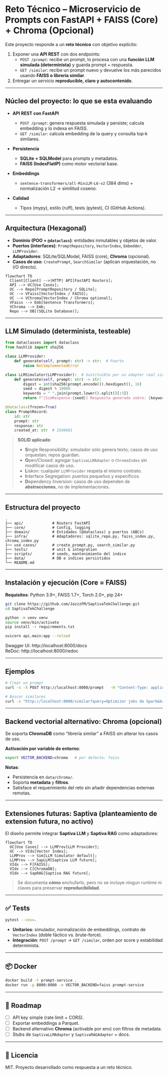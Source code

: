 # Reto Técnico – Microservicio de Prompts con FastAPI + FAISS (Core) + Chroma (Opcional)

Este proyecto responde a un **reto técnico** con objetivo explícito:

1. Exponer una **API REST** con dos endpoints:
   - `POST /prompt`: recibe un prompt, lo procesa con una **función LLM simulada (determinista)** y guarda prompt + respuesta.
   - `GET /similar`: recibe un prompt nuevo y devuelve los más parecidos usando **FAISS o librería similar**.
2. Entregar un servicio **reproducible, claro y autocontenido**.

---

## Núcleo del proyecto: lo que se esta evaluando

- **API REST con FastAPI**
  - `POST /prompt`: genera respuesta simulada y persiste; calcula embedding y lo indexa en FAISS.
  - `GET /similar`: calcula embedding de la query y consulta top‑k similares.

- **Persistencia**
  - **SQLite + SQLModel** para prompts y metadatos.
  - **FAISS (IndexFlatIP)** como motor vectorial base.

- **Embeddings**
  - `sentence-transformers/all-MiniLM-L6-v2` (384 dims) + normalización L2 → similitud coseno.

- **Calidad**
  - Tipos (mypy), estilo (ruff), tests (pytest), CI (GitHub Actions).

---

##  Arquitectura (Hexagonal)

- **Dominio (POO + `@dataclass`)**: entidades inmutables y objetos de valor.
- **Puertos (interfaces)**: `PromptRepository`, `VectorIndex`, `Embedder`, `LLMProvider`.
- **Adaptadores**: SQLite/SQLModel, FAISS (core), **Chroma** (opcional).
- **Casos de uso**: `CreatePrompt`, `SearchSimilar` (aplican orquestación, no I/O directo).

```mermaid
flowchart TD
  Client[Client] -->|HTTP| API[FastAPI Routers];
  API --> UC[Use Cases];
  UC --> Repo[PromptRepository / SQLite];
  UC --> VFaiss[VectorIndex / FAISS];
  UC --> VChroma[VectorIndex / Chroma optional];
  VFaiss --> Emb[Sentence Transformers];
  VChroma --> Emb;
  Repo --> DB[(SQLite Database)];
```
---

## LLM Simulado (determinista, testeable)

```python
from dataclasses import dataclass
from hashlib import sha256

class LLMProvider:
    def generate(self, prompt: str) -> str:  # Puerto
        raise NotImplementedError

class LLMSimulator(LLMProvider):  # Sustituible por un adapter real sin tocar los casos de uso
    def generate(self, prompt: str) -> str:
        digest = int(sha256(prompt.encode()).hexdigest(), 16)
        seed = digest % 10000
        keywords = " ".join(prompt.lower().split()[:3])
        return f"[SimResponse-{seed}] Respuesta generada sobre: {keywords}"

@dataclass(frozen=True)
class PromptRecord:
    id: str
    prompt: str
    response: str
    created_at: str  # ISO8601
```

> **SOLID aplicado**: 
> - **S**ingle Responsibility: simulador sólo genera texto; casos de uso orquestan; repos guardan.
> - **O**pen/Closed: agregar `SaptivaLLMAdapter` o `ChromaIndex` sin modificar casos de uso.
> - **L**iskov: cualquier `LLMProvider` respeta el mismo contrato.
> - **I**nterface Segregation: puertos pequeños y específicos.
> - **D**ependency Inversion: casos de uso dependen de **abstracciones**, no de implementaciones.

---

## Estructura del proyecto

```
.
├── api/             # Routers FastAPI
├── core/            # Config, logging
├── domain/          # Entidades (@dataclass) y puertos (ABCs)
├── infra/           # Adaptadores: sqlite_repo.py, faiss_index.py, chroma_index.py
├── use_cases/       # create_prompt.py, search_similar.py
├── tests/           # unit & integration
├── scripts/         # seeds, mantenimiento del índice
├── data/            # DB e índices persistidos
└── README.md
```

---

##  Instalación y ejecución (Core = FAISS)

**Requisitos**: Python 3.9+, FAISS 1.7+, Torch 2.0+, pip 24+

```bash
git clone https://github.com/JazzzFM/SaptivaTekChallenge.git
cd SaptivaTekChallenge

python -m venv venv
source venv/bin/activate
pip install -r requirements.txt

uvicorn api.main:app --reload
```

Swagger UI: http://localhost:8000/docs  
ReDoc: http://localhost:8000/redoc

---

## Ejemplos

```bash
# Crear un prompt
curl -s -X POST http://localhost:8000/prompt   -H "Content-Type: application/json"   -d '{"prompt":"Cómo optimizo un ETL con PySpark?"}' | jq

# Buscar similares
curl -s "http://localhost:8000/similar?query=Optimizar jobs de Spark&k=3" | jq
```

---

##  Backend vectorial alternativo: Chroma (opcional)

Se soporta **ChromaDB** como “librería similar” a FAISS sin alterar los casos de uso.

**Activación por variable de entorno**:
```bash
export VECTOR_BACKEND=chroma   # por defecto: faiss
```

**Notas**:
- Persistencia en `data/chroma/`.
- Soporta **metadata** y **filtros**.
- Satisface el requerimiento del reto sin añadir dependencias externas remotas.

---

## Extensiones futuras: Saptiva (planteamiento de extension futura, no activo)

El diseño permite integrar **Saptiva LLM** y **Saptiva RAG** como adaptadores:

```mermaid
flowchart TD
  UC[Use Cases] --> LLMProv[LLM Provider];
  UC --> VIdx[Vector Index];
  LLMProv --> Sim[LLM Simulator default];
  LLMProv --> SapLLM[Saptiva LLM future];
  VIdx --> F[FAISS];
  VIdx --> C[ChromaDB];
  VIdx --> SapRAG[Saptiva RAG future];
```

> Se documenta **cómo** enchufarlo, pero no se incluye ningun runtime ni claves para preservar **reproducibilidad**.

---

## ✅ Tests

```bash
pytest --cov=.
```

- **Unitarios**: simulador, normalización de embeddings, contrato de `VectorIndex` (doble fáctico vs. brute-force).
- **Integración**: `POST /prompt` → `GET /similar`, orden por score y estabilidad determinista.

---

## 📦 Docker

```bash
docker build -t prompt-service .
docker run -p 8000:8000 -e VECTOR_BACKEND=faiss prompt-service
```

---

## 📌 Roadmap

- [ ] API key simple (rate limit + CORS).
- [ ] Exportar embeddings a Parquet.
- [ ] Backend alternativo **Chroma** (activable por env) con filtros de metadata.
- [ ] Stubs de `SaptivaLLMAdapter` y `SaptivaRAGAdapter` + docs.

---

## 📜 Licencia

MIT. Proyecto desarrollado como respuesta a un reto técnico.
